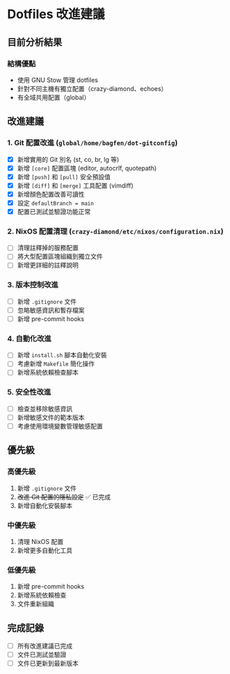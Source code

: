 # Dotfiles 改進建議

## 目前分析結果

### 結構優點
- 使用 GNU Stow 管理 dotfiles
- 針對不同主機有獨立配置（crazy-diamond、echoes）
- 有全域共用配置（global）

## 改進建議

### 1. Git 配置改進 (`global/home/bagfen/dot-gitconfig`)
- [x] 新增實用的 Git 別名 (st, co, br, lg 等)
- [x] 新增 `[core]` 配置區塊 (editor, autocrlf, quotepath)
- [x] 新增 `[push]` 和 `[pull]` 安全預設值
- [x] 新增 `[diff]` 和 `[merge]` 工具配置 (vimdiff)
- [x] 新增顏色配置改善可讀性
- [x] 設定 `defaultBranch = main`
- [x] 配置已測試並驗證功能正常

### 2. NixOS 配置清理 (`crazy-diamond/etc/nixos/configuration.nix`)
- [ ] 清理註釋掉的服務配置
- [ ] 將大型配置區塊組織到獨立文件
- [ ] 新增更詳細的註釋說明

### 3. 版本控制改進
- [ ] 新增 `.gitignore` 文件
- [ ] 忽略敏感資訊和暫存檔案
- [ ] 新增 pre-commit hooks

### 4. 自動化改進
- [ ] 新增 `install.sh` 腳本自動化安裝
- [ ] 考慮新增 `Makefile` 簡化操作
- [ ] 新增系統依賴檢查腳本

### 5. 安全性改進
- [ ] 檢查並移除敏感資訊
- [ ] 新增敏感文件的範本版本
- [ ] 考慮使用環境變數管理敏感配置

## 優先級

### 高優先級
1. 新增 `.gitignore` 文件
2. ~~改進 Git 配置的隱私設定~~ ✅ 已完成
3. 新增自動化安裝腳本

### 中優先級
1. 清理 NixOS 配置
2. 新增更多自動化工具

### 低優先級
1. 新增 pre-commit hooks
2. 新增系統依賴檢查
3. 文件重新組織

## 完成記錄
- [ ] 所有改進建議已完成
- [ ] 文件已測試並驗證
- [ ] 文件已更新到最新版本
